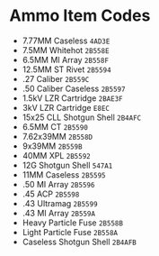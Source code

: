 # Ammo Item Codes

- 7.77MM Caseless `4AD3E`
- 7.5MM Whitehot `2B558E`
- 6.5MM MI Array `2B558F`
- 12.5MM ST Rivet `2B5594`
- .27 Caliber `2B559C`
- .50 Caliber Caseless `2B5597`
- 1.5kV LZR Cartridge `2BAE3F`
- 3kV LZR Cartridge `E8EC`
- 15x25 CLL Shotgun Shell `2B4AFC`
- 6.5MM CT `2B5590`
- 7.62x39MM `2B558D`
- 9x39MM `2B559B`
- 40MM XPL `2B5592`
- 12G Shotgun Shell `547A1`
- 11MM Caseless `2B5595`
- .50 MI Array `2B5596`
- .45 ACP `2B5598`
- .43 Ultramag `2B5599`
- .43 MI Array `2B559A`
- Heavy Particle Fuse `2B558B`
- Light Particle Fuse `2B558A`
- Caseless Shotgun Shell `2B4AFB`
